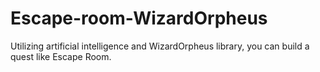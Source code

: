 # Escape-room-WizardOrpheus
Utilizing artificial intelligence and WizardOrpheus library, you can build a quest like Escape Room.
